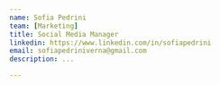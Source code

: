 ```yaml
---
name: Sofia Pedrini
team: [Marketing]
title: Social Media Manager
linkedin: https://www.linkedin.com/in/sofiapedrini
email: sofiapedriniverna@gmail.com
description: ...

---
```

